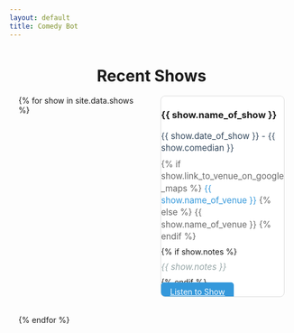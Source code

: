 ```yaml
---
layout: default
title: Comedy Bot
---
```


<div class="home">
  <!-- <div class="welcome">
    <h1>{{ site.title }}</h1>
    <p class="page-description">
      {{ site.description }}
    </p>
  </div>

  <div class="section-links">
    <div class="section-card">
      <h2><a href="{{ site.baseurl }}/bits/">Comedy Bits</a></h2>
      <p>View all comedy bits chronologically, with performance dates and venues.</p>
    </div>
    
    <div class="section-card">
      <h2><a href="{{ site.baseurl }}/themes/">Themes</a></h2>
      <p>Browse bits by theme, such as Cultural Differences, Family Life, and more.</p>
    </div>

    <div class="section-card">
      <h2><a href="{{ site.baseurl }}/joke-types/">Joke Types</a></h2>
      <p>Explore different styles of comedy, from Wordplay to Observational humor.</p>
    </div>
  </div> -->

  <div class="recent-shows">
    <h1 align="center">Recent Shows</h1>
    <div class="show-list">
      {% for show in site.data.shows %}
        <div class="show-card">
          <div>
            <h3>{{ show.name_of_show }}</h3>
            <ul class="show-details">
              <li class="comedian">
                <i class="fas fa-calendar-alt"></i>
                {{ show.date_of_show }} - {{ show.comedian }}
              </li>
              <li class="venue">
                <i class="fas fa-map-marker-alt"></i>
                {% if show.link_to_venue_on_google_maps %}
                  <a href="{{ show.link_to_venue_on_google_maps }}" target="_blank" class="venue-link">
                    {{ show.name_of_venue }}
                  </a>
                {% else %}
                  {{ show.name_of_venue }}
                {% endif %}
              </li>
              {% if show.notes %}
                <li class="notes">
                  <i class="fas fa-info-circle"></i>
                  {{ show.notes }}
                </li>
              {% endif %}
            </ul>
          </div>
          <a href="{{ site.baseurl }}/player/{{ show.folder }}" class="listen-button mt-4">
            <i class="fas fa-headphones"></i>
            Listen to Show
          </a>
        </div>
      {% endfor %}
    </div>
  </div>
</div>

<style>
.welcome {
  text-align: center;
  margin: 2rem 0;
  padding: 2rem;
  background: #f8f9fa;
  border-radius: 8px;
}

.welcome h1 {
  color: #333;
  margin-bottom: 1rem;
}

.page-description {
  color: #666;
  font-size: 1.1rem;
  max-width: 800px;
  margin: 0 auto;
}

.section-links {
  display: grid;
  grid-template-columns: repeat(3, 1fr);
  gap: 2rem;
  margin: 2rem 0;
  padding: 0 1rem;
}

.section-card {
  background: white;
  border: 1px solid #ddd;
  border-radius: 8px;
  padding: 1.5rem;
  text-align: center;
  transition: transform 0.2s, box-shadow 0.2s;
  height: 200px;
  display: flex;
  flex-direction: column;
  justify-content: center;
}

.section-card:hover {
  transform: translateY(-5px);
  box-shadow: 0 4px 10px rgba(0, 0, 0, 0.1);
}

.section-card h2 {
  color: #333;
  margin-bottom: 1rem;
}

.section-card h2 a {
  color: inherit;
  text-decoration: none;
}

.section-card p {
  color: #666;
  margin-bottom: 0;
}

.recent-shows {
  margin-top: 3rem;
  padding: 0 1rem;
}

.recent-shows h2 {
  text-align: center;
  margin-bottom: 2rem;
  color: #333;
}

.show-list {
  display: grid;
  gap: 2rem;
  grid-template-columns: repeat(3, 1fr);
}

.show-card {
  background: white;
  border: 1px solid #ddd;
  border-radius: 8px;
  overflow: hidden;
  transition: transform 0.2s, box-shadow 0.2s;
}

.show-card:hover {
  transform: translateY(-3px);
  box-shadow: 0 4px 10px rgba(0, 0, 0, 0.1);
}

.show-link {
  color: inherit;
  text-decoration: none;
  padding: 1.5rem;
  display: block;
}

.show-link h3 {
  color: #333;
  font-size: 1.2rem;
  margin: 0 0 1rem;
}

.show-details {
  list-style: none;
  padding: 0;
  margin: 0;
}

.show-details li {
  margin: 0.5rem 0;
  font-size: 0.95rem;
  line-height: 1.4;
  color: #666;
}

.show-date {
  color: #e74c3c !important;
  font-weight: 600;
}

.comedian {
  color: #34495e !important;
}

.venue-link {
  color: #3498db;
  text-decoration: none;
}

.venue-link:hover {
  text-decoration: underline;
}

.notes {
  color: #95a5a6 !important;
  font-style: italic;
}

.listen-button {
  background-color: #3498db;
  color: #fff;
  padding: 0.5rem 1rem;
  border: none;
  border-radius: 5px;
  cursor: pointer;
}

.listen-button:hover {
  background-color: #2e6da4;
}

@media (max-width: 992px) {
  .show-list {
    grid-template-columns: repeat(2, 1fr);
  }
}

@media (max-width: 768px) {
  .section-links {
    grid-template-columns: 1fr;
  }
  
  .show-list {
    grid-template-columns: 1fr;
  }
}
</style>

<script>
document.addEventListener('DOMContentLoaded', function() {
  // Sort show cards by date
  const container = document.querySelector('.show-list');
  const cards = Array.from(container.children);
  
  cards.sort((a, b) => {
    const dateA = new Date(a.dataset.date.replace(',', ''));
    const dateB = new Date(b.dataset.date.replace(',', ''));
    return dateB - dateA;
  });
  
  cards.forEach(card => container.appendChild(card));
});
</script>
